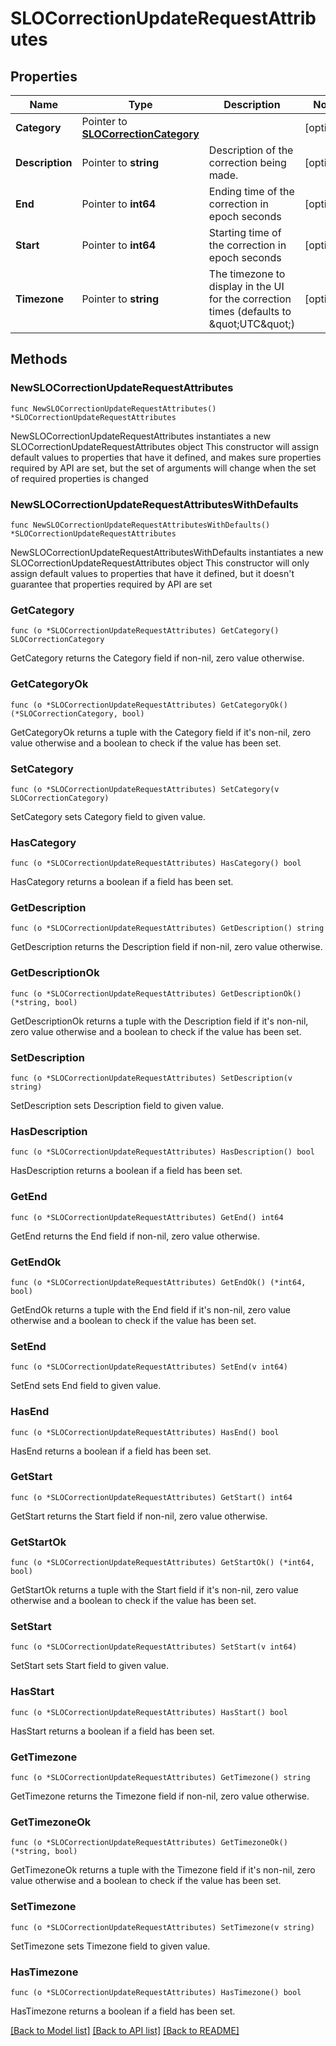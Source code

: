 # SLOCorrectionUpdateRequestAttributes

## Properties

Name | Type | Description | Notes
------------ | ------------- | ------------- | -------------
**Category** | Pointer to [**SLOCorrectionCategory**](SLOCorrectionCategory.md) |  | [optional] 
**Description** | Pointer to **string** | Description of the correction being made. | [optional] 
**End** | Pointer to **int64** | Ending time of the correction in epoch seconds | [optional] 
**Start** | Pointer to **int64** | Starting time of the correction in epoch seconds | [optional] 
**Timezone** | Pointer to **string** | The timezone to display in the UI for the correction times (defaults to \&quot;UTC\&quot;) | [optional] 

## Methods

### NewSLOCorrectionUpdateRequestAttributes

`func NewSLOCorrectionUpdateRequestAttributes() *SLOCorrectionUpdateRequestAttributes`

NewSLOCorrectionUpdateRequestAttributes instantiates a new SLOCorrectionUpdateRequestAttributes object
This constructor will assign default values to properties that have it defined,
and makes sure properties required by API are set, but the set of arguments
will change when the set of required properties is changed

### NewSLOCorrectionUpdateRequestAttributesWithDefaults

`func NewSLOCorrectionUpdateRequestAttributesWithDefaults() *SLOCorrectionUpdateRequestAttributes`

NewSLOCorrectionUpdateRequestAttributesWithDefaults instantiates a new SLOCorrectionUpdateRequestAttributes object
This constructor will only assign default values to properties that have it defined,
but it doesn't guarantee that properties required by API are set

### GetCategory

`func (o *SLOCorrectionUpdateRequestAttributes) GetCategory() SLOCorrectionCategory`

GetCategory returns the Category field if non-nil, zero value otherwise.

### GetCategoryOk

`func (o *SLOCorrectionUpdateRequestAttributes) GetCategoryOk() (*SLOCorrectionCategory, bool)`

GetCategoryOk returns a tuple with the Category field if it's non-nil, zero value otherwise
and a boolean to check if the value has been set.

### SetCategory

`func (o *SLOCorrectionUpdateRequestAttributes) SetCategory(v SLOCorrectionCategory)`

SetCategory sets Category field to given value.

### HasCategory

`func (o *SLOCorrectionUpdateRequestAttributes) HasCategory() bool`

HasCategory returns a boolean if a field has been set.

### GetDescription

`func (o *SLOCorrectionUpdateRequestAttributes) GetDescription() string`

GetDescription returns the Description field if non-nil, zero value otherwise.

### GetDescriptionOk

`func (o *SLOCorrectionUpdateRequestAttributes) GetDescriptionOk() (*string, bool)`

GetDescriptionOk returns a tuple with the Description field if it's non-nil, zero value otherwise
and a boolean to check if the value has been set.

### SetDescription

`func (o *SLOCorrectionUpdateRequestAttributes) SetDescription(v string)`

SetDescription sets Description field to given value.

### HasDescription

`func (o *SLOCorrectionUpdateRequestAttributes) HasDescription() bool`

HasDescription returns a boolean if a field has been set.

### GetEnd

`func (o *SLOCorrectionUpdateRequestAttributes) GetEnd() int64`

GetEnd returns the End field if non-nil, zero value otherwise.

### GetEndOk

`func (o *SLOCorrectionUpdateRequestAttributes) GetEndOk() (*int64, bool)`

GetEndOk returns a tuple with the End field if it's non-nil, zero value otherwise
and a boolean to check if the value has been set.

### SetEnd

`func (o *SLOCorrectionUpdateRequestAttributes) SetEnd(v int64)`

SetEnd sets End field to given value.

### HasEnd

`func (o *SLOCorrectionUpdateRequestAttributes) HasEnd() bool`

HasEnd returns a boolean if a field has been set.

### GetStart

`func (o *SLOCorrectionUpdateRequestAttributes) GetStart() int64`

GetStart returns the Start field if non-nil, zero value otherwise.

### GetStartOk

`func (o *SLOCorrectionUpdateRequestAttributes) GetStartOk() (*int64, bool)`

GetStartOk returns a tuple with the Start field if it's non-nil, zero value otherwise
and a boolean to check if the value has been set.

### SetStart

`func (o *SLOCorrectionUpdateRequestAttributes) SetStart(v int64)`

SetStart sets Start field to given value.

### HasStart

`func (o *SLOCorrectionUpdateRequestAttributes) HasStart() bool`

HasStart returns a boolean if a field has been set.

### GetTimezone

`func (o *SLOCorrectionUpdateRequestAttributes) GetTimezone() string`

GetTimezone returns the Timezone field if non-nil, zero value otherwise.

### GetTimezoneOk

`func (o *SLOCorrectionUpdateRequestAttributes) GetTimezoneOk() (*string, bool)`

GetTimezoneOk returns a tuple with the Timezone field if it's non-nil, zero value otherwise
and a boolean to check if the value has been set.

### SetTimezone

`func (o *SLOCorrectionUpdateRequestAttributes) SetTimezone(v string)`

SetTimezone sets Timezone field to given value.

### HasTimezone

`func (o *SLOCorrectionUpdateRequestAttributes) HasTimezone() bool`

HasTimezone returns a boolean if a field has been set.


[[Back to Model list]](../README.md#documentation-for-models) [[Back to API list]](../README.md#documentation-for-api-endpoints) [[Back to README]](../README.md)


